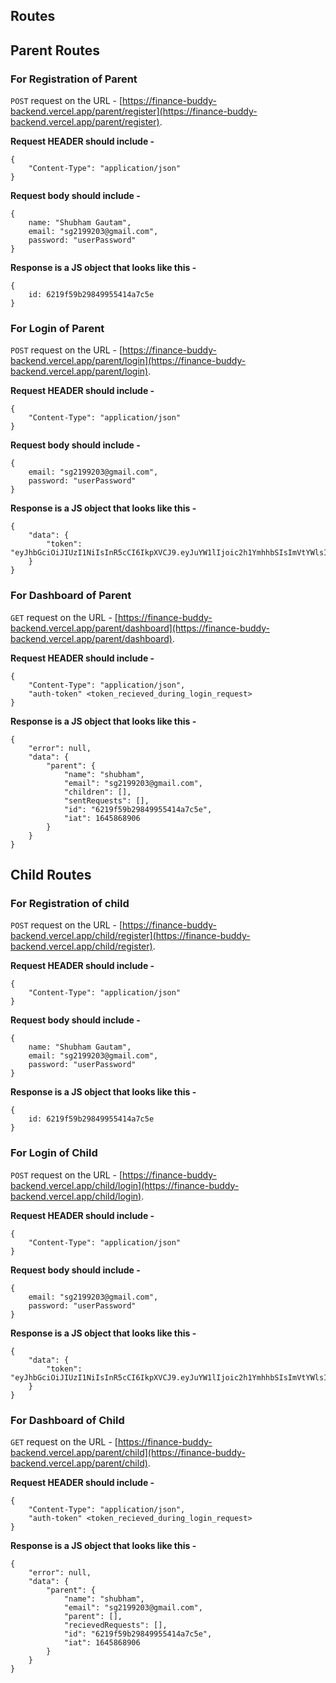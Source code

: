 ## Routes

## Parent Routes 

### For Registration of Parent

`POST` request on the URL - [https://finance-buddy-backend.vercel.app/parent/register](https://finance-buddy-backend.vercel.app/parent/register).

**Request HEADER should include -**
```
{
    "Content-Type": "application/json"
}
```

**Request body should include -**
```
{
    name: "Shubham Gautam",
    email: "sg2199203@gmail.com",
    password: "userPassword"
}
```

**Response is a JS object that looks like this -**

```
{
    id: 6219f59b29849955414a7c5e
}
```

### For Login of Parent

`POST` request on the URL - [https://finance-buddy-backend.vercel.app/parent/login](https://finance-buddy-backend.vercel.app/parent/login).

**Request HEADER should include -**
```
{
    "Content-Type": "application/json"
}
```

**Request body should include -**
```
{
    email: "sg2199203@gmail.com",
    password: "userPassword"
}
```

**Response is a JS object that looks like this -**

```
{
    "data": {
        "token": "eyJhbGciOiJIUzI1NiIsInR5cCI6IkpXVCJ9.eyJuYW1lIjoic2h1YmhhbSIsImVtYWlsIjoic2cyMTk5MjAzQGdtYWlsLmNvbSIsImNoaWxkcmVuIjpbXSwic2VudFJlcXVlc3RzIjpbXSwiaWQiOiI2MjE5ZjU5YjI5ODQ5OTU1NDE0YTdjNWUiLCJpYXQiOjE2NDU4NzI4MzZ9.tYuKEw1ZFh2GWlV_uZYF17PTDzG1Usil7humKBCXx1M"
    }
}
```


### For Dashboard of Parent

`GET` request on the URL - [https://finance-buddy-backend.vercel.app/parent/dashboard](https://finance-buddy-backend.vercel.app/parent/dashboard).

**Request HEADER should include -**
```
{
    "Content-Type": "application/json",
    "auth-token" <token_recieved_during_login_request>
}
```

**Response is a JS object that looks like this -**

```
{
    "error": null,
    "data": {
        "parent": {
            "name": "shubham",
            "email": "sg2199203@gmail.com",
            "children": [],
            "sentRequests": [],
            "id": "6219f59b29849955414a7c5e",
            "iat": 1645868906
        }
    }
}
```


## Child Routes 

### For Registration of child

`POST` request on the URL - [https://finance-buddy-backend.vercel.app/child/register](https://finance-buddy-backend.vercel.app/child/register).

**Request HEADER should include -**
```
{
    "Content-Type": "application/json"
}
```

**Request body should include -**
```
{
    name: "Shubham Gautam",
    email: "sg2199203@gmail.com",
    password: "userPassword"
}
```

**Response is a JS object that looks like this -**

```
{
    id: 6219f59b29849955414a7c5e
}
```

### For Login of Child

`POST` request on the URL - [https://finance-buddy-backend.vercel.app/child/login](https://finance-buddy-backend.vercel.app/child/login).

**Request HEADER should include -**
```
{
    "Content-Type": "application/json"
}
```

**Request body should include -**
```
{
    email: "sg2199203@gmail.com",
    password: "userPassword"
}
```

**Response is a JS object that looks like this -**

```
{
    "data": {
        "token": "eyJhbGciOiJIUzI1NiIsInR5cCI6IkpXVCJ9.eyJuYW1lIjoic2h1YmhhbSIsImVtYWlsIjoic2cyMTk5MjAzQGdtYWlsLmNvbSIsImNoaWxkcmVuIjpbXSwic2VudFJlcXVlc3RzIjpbXSwiaWQiOiI2MjE5ZjU5YjI5ODQ5OTU1NDE0YTdjNWUiLCJpYXQiOjE2NDU4NzI4MzZ9.tYuKEw1ZFh2GWlV_uZYF17PTDzG1Usil7humKBCXx1M"
    }
}
```

### For Dashboard of Child

`GET` request on the URL - [https://finance-buddy-backend.vercel.app/parent/child](https://finance-buddy-backend.vercel.app/parent/child).

**Request HEADER should include -**
```
{
    "Content-Type": "application/json",
    "auth-token" <token_recieved_during_login_request>
}
```

**Response is a JS object that looks like this -**

```
{
    "error": null,
    "data": {
        "parent": {
            "name": "shubham",
            "email": "sg2199203@gmail.com",
            "parent": [],
            "recievedRequests": [],
            "id": "6219f59b29849955414a7c5e",
            "iat": 1645868906
        }
    }
}
```
